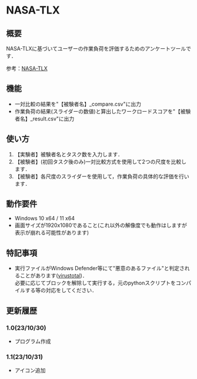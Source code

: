 # NASA-TLX

## 概要
NASA-TLXに基づいてユーザーの作業負荷を評価するためのアンケートツールです．

参考：[NASA-TLX](https://www.jstage.jst.go.jp/article/jje/51/6/51_391/_pdf)

## 機能
- 一対比較の結果を"【被験者名】_compare.csv"に出力
- 作業負荷の結果(スライダーの数値)と算出したワークロードスコアを"【被験者名】_result.csv"に出力

## 使い方
1. 【実験者】被験者名とタスク数を入力します．
1. 【被験者】(初回タスク後のみ)一対比較方式を使用して2つの尺度を比較します．
1. 【被験者】各尺度のスライダーを使用して，作業負荷の具体的な評価を行います．

## 動作要件
- Windows 10 x64 / 11 x64
- 画面サイズが1920x1080であること(これ以外の解像度でも動作はしますが表示が崩れる可能性があります)

## 特記事項
- 実行ファイルがWindows Defender等にて"悪意のあるファイル"と判定されることがあります([virustotal](https://www.virustotal.com/gui/file/27960a86d05f41c139d27bf9c1cba0f50acd745ec7a23e4e4709055f39403ea1/detection))．  
必要に応じてブロックを解除して実行する，元のpythonスクリプトをコンパイルする等の対応をしてください．

## 更新履歴
### 1.0(23/10/30)
- プログラム作成
### 1.1(23/10/31)
- アイコン追加
